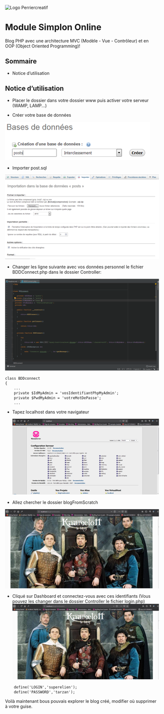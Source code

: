 ![Logo Perriercreatif](http://perriercreatif.free.fr/images/logoperriercreatiffinal.png)  

Module Simplon Online
========


Blog PHP avec une architecture MVC (Modèle - Vue - Contrôleur) et en OOP (Object Oriented Programming)!


Sommaire
--------
* Notice d’utilisation


Notice d’utilisation
--------------------
* Placer le dossier dans votre dossier www puis activer votre serveur (WAMP, LAMP...)

* Créer  votre base de données

![image01](blogFromScratch/images/readme01.png)

* Importer post.sql 

![image02](blogFromScratch/images/readme02.png)

* Changer les ligne suivante avec vos données personnel le fichier BDDConnect.php dans le dossier Controller:

![image03](blogFromScratch/images/readme03.png)

```
class BDDconnect
{
    ...
    private $IdMyAdmin = 'vosIdentifiantPhpMyAdmin'; 
    private $PwdMyAdmin = 'votreMotDePasse';
    ...
```

* Tapez localhost dans votre navigateur
  
  ![image04](blogFromScratch/images/readme04.png)

* Allez chercher le dossier blogFromScratch

![image05](blogFromScratch/images/readme05.png)

* Cliqué sur Dashboard et connectez-vous avec ces identifiants (Vous pouvez les changer dans le dossier Controller le fichier login.php)
![image06](blogFromScratch/images/readme05.png)

```
    define('LOGIN','superelien');
    define('PASSWORD','tarzan');

```

Voilà maintenant bous pouvais explorer le blog créé, modifier où supprimer à votre guise.

